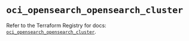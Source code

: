 # `oci_opensearch_opensearch_cluster`

Refer to the Terraform Registry for docs: [`oci_opensearch_opensearch_cluster`](https://registry.terraform.io/providers/hashicorp/oci/7.19.0/docs/resources/opensearch_opensearch_cluster).
